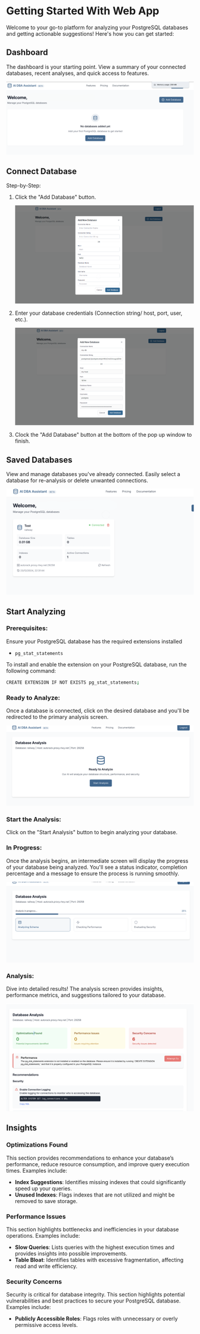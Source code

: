 # Getting Started With Web App

Welcome to your go-to platform for analyzing your PostgreSQL databases and getting actionable suggestions! Here's how you can get started:

## Dashboard

The dashboard is your starting point. View a summary of your connected databases, recent analyses, and quick access to features.

![dashboard](../images/dashboard-1.png)

## Connect  Database

Step-by-Step:

1. Click the "Add Database" button.

   ![add-database](../images/add-db-pop-up-2.png)

2. Enter your database credentials (Connection string/ host, port, user, etc.).

   ![database-credentials](../images/db-creds-3.png)

3. Clock the "Add Database" button at the bottom of the pop up window to finish.

## Saved Databases

View and manage databases you've already connected. Easily select a database for re-analysis or delete unwanted connections.

![saved-databases](../images/saved-db-1.png)

## Start Analyzing

### **Prerequisites**:

Ensure your PostgreSQL database has the required extensions installed

- `pg_stat_statements`

To install and enable the extension on your PostgreSQL database, run the following command:

```bash
CREATE EXTENSION IF NOT EXISTS pg_stat_statements;
```

### Ready to Analyze:

Once a database is connected, click on the desired database and you'll be redirected to the primary analysis screen.

![primary-screen](../images/analysis-primary-screen.png)

### Start the  Analysis:

Click on the "Start Analysis" button to begin analyzing your database.

### In Progress:

Once the analysis begins, an intermediate screen will display the progress of your database being analyzed. You'll see a status indicator, completion percentage and a message to ensure the process is running smoothly.

![analysis-in-progress](../images/analysis-in-progress.png)

### Analysis:

Dive into detailed results! The analysis screen provides insights, performance metrics, and suggestions tailored to your database.

![analysis](../images/analysis.png)

## Insights

### Optimizations Found

This section provides recommendations to enhance your database’s performance, reduce resource consumption, and improve query execution times. Examples include:

- **Index Suggestions**: Identifies missing indexes that could significantly speed up your queries.
- **Unused Indexes**: Flags indexes that are not utilized and might be removed to save storage.

### Performance Issues

This section highlights bottlenecks and inefficiencies in your database operations. Examples include:

- **Slow Queries**: Lists queries with the highest execution times and provides insights into possible improvements.
- **Table Bloat**: Identifies tables with excessive fragmentation, affecting read and write efficiency.

### Security Concerns

Security is critical for database integrity. This section highlights potential vulnerabilities and best practices to secure your PostgreSQL database. Examples include:

- **Publicly Accessible Roles**: Flags roles with unnecessary or overly permissive access levels.
